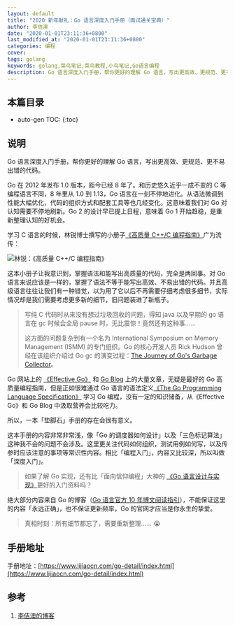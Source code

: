 ```yaml
---
layout: default
title: "2020 新年献礼：Go 语言深度入门手册（面试通关宝典）"
author: 李佶澳
date: "2020-01-01T23:11:36+0800"
last_modified_at: "2020-01-01T23:11:36+0800"
categories: 编程
cover:
tags: golang
keywords: golang,菜鸟笔记,菜鸟教程,小鸟笔记,Go语言编程
description: Go 语言深度入门手册，帮你更好的理解 Go 语言，写出更高效、更规范、更不易出错的代码。
---
```


## 本篇目录

* auto-gen TOC:
{:toc}

## 说明

Go 语言深度入门手册，帮你更好的理解 Go 语言，写出更高效、更规范、更不易出错的代码。

Go 在 2012 年发布 1.0 版本，距今已经 8 年了。和历史悠久近乎一成不变的 C 等编程语言不同，8 年里从 1.0 到 1.13，Go 语言在一刻不停地进化。从语法微调到性能大幅优化，代码的组织方式和配套工具等也几经变化。这意味着我们对 Go 对认知需要不停地刷新。Go 2 的设计早已提上日程，意味着 Go 1 开始趋稳，是重新整理认知的好机会。

学习 C 语言的时候，林锐博士撰写的小册子[《高质量 C++/C 编程指南》][3]广为流传：

![林锐：《高质量 C++/C 编程指南》](https://www.lijiaocn.com/go-detail/img/c-linrui.png)

这本小册子让我意识到，掌握语法和能写出高质量的代码，完全是两回事。对 Go 语言来说应该是一样的，掌握了语法不等于能写出高效、不易出错的代码。并且高级语言往往让我们有一种错觉，以为用了它以后不再需要仔细考虑很多细节，实际情况却是我们需要考虑更多新的细节，旧问题装进了新瓶子。

>写纯 C 代码时从来没有想过垃圾回收的问题，得知 java 以及早期的 go 语言在 gc 时候会全局 pause 时，无比震惊！竟然还有这种事......
>
>这方面的问题复杂到有一个名为 International Symposium on Memory Management (ISMM) 的专门组织。Go 的核心开发人员 Rick Hudson 曾经在该组织介绍过 Go gc 的演变过程：[The Journey of Go's Garbage Collector][6]。

Go 网站上的 [《Effective Go》][4] 和 [Go Blog][5] 上的大量文章，无疑是最好的 Go 高质量编程指南，但是正如很难通过 Go 语言的语法定义[《The Go Programming Language Specification》][7] 学习 Go 编程，没有一定的知识储备，从《Effective Go》和 Go Blog 中汲取营养会比较吃力。

所以，一本「垫脚石」手册的存在会很有意义。

这本手册的内容非常非常浅，像「Go 的调度器如何设计」以及「三色标记算法」这种我不会的问题不会涉及。这里更关注代码如何组织，测试用例如何写，以及传参时应该注意的事项等常识性内容。相比「编程入门」，内容又比较深，所以叫做「深度入门」。

>如果了解 Go 实现，还有比「面向信仰编程」大神的 [《Go 语言设计与实现》][8]更好的入门资料吗？

绝大部分内容来自 Go 的博客（[Go 语言官方 10 年博文阅读指引][2]），不能保证这里的内容「永远正确」，也不保证更新频率，Go 的官网才应当是你永生的挚爱。

>真相时刻：所有细节都忘了，需要重新整理...... 😭 

## 手册地址

手册地址：[https://www.lijiaocn.com/go-detail/index.html](https://www.lijiaocn.com/go-detail/index.html)

## 参考

1. [李佶澳的博客][1]

[1]: https://www.lijiaocn.com "李佶澳的博客"
[2]: https://www.lijiaocn.com/%E7%BC%96%E7%A8%8B/2019/12/23/go-blog-10-years.html "Go 语言官方 10 年博文"
[3]: https://vrlab.org.cn/~zhuq/download/%E9%AB%98%E8%B4%A8%E9%87%8F%E7%BC%96%E7%A8%8B%E6%8C%87%E5%8D%97.pdf "林锐：《高质量 C++/C 编程指南》"
[4]: https://golang.org/doc/effective_go.html "Effective Go"
[5]: https://blog.golang.org/index "The Go Blog"
[6]: https://blog.golang.org/ismmkeynote "The Journey of Go's Garbage Collector"
[7]: https://golang.org/ref/spec "The Go Programming Language Specification"
[8]: https://draveness.me/golang/ "Go 语言设计与实现"

